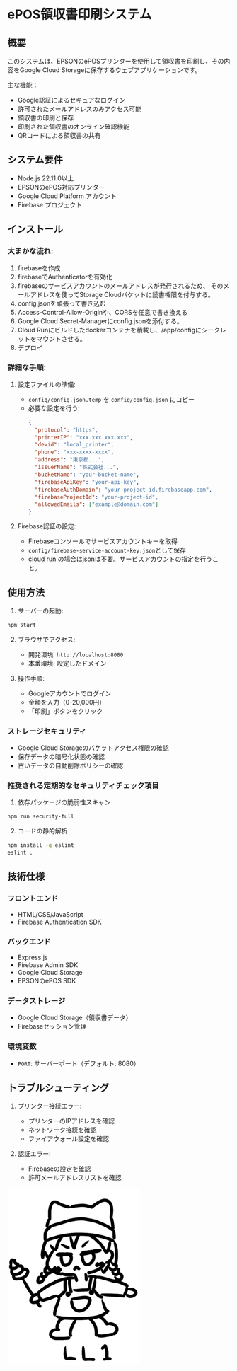 # ePOS領収書印刷システム
## 概要

このシステムは、EPSONのePOSプリンターを使用して領収書を印刷し、その内容をGoogle Cloud Storageに保存するウェブアプリケーションです。

主な機能：
- Google認証によるセキュアなログイン
- 許可されたメールアドレスのみアクセス可能
- 領収書の印刷と保存
- 印刷された領収書のオンライン確認機能
- QRコードによる領収書の共有

## システム要件

- Node.js 22.11.0以上
- EPSONのePOS対応プリンター
- Google Cloud Platform アカウント
- Firebase プロジェクト

## インストール

### 大まかな流れ:

1. firebaseを作成
1. firebaseでAuthenticatorを有効化
1. firebaseのサービスアカウントのメールアドレスが発行されるため、
    そのメールアドレスを使ってStorage Cloudバケットに読書権限を付与する。
1. config.jsonを頑張って書き込む
1. Access-Control-Allow-Originや、CORSを任意で書き換える
1. Google Cloud Secret-Managerにconfig.jsonを添付する。
1. Cloud Runにビルドしたdockerコンテナを積載し、/app/configにシークレットをマウントさせる。
1. デプロイ

### 詳細な手順:

1. 設定ファイルの準備:
   - `config/config.json.temp` を `config/config.json` にコピー
   - 必要な設定を行う:
     ```json
     {
       "protocol": "https",
       "printerIP": "xxx.xxx.xxx.xxx",
       "devid": "local_printer",
       "phone": "xxx-xxxx-xxxx",
       "address": "東京都...",
       "issuerName": "株式会社...",
       "bucketName": "your-bucket-name",
       "firebaseApiKey": "your-api-key",
       "firebaseAuthDomain": "your-project-id.firebaseapp.com",
       "firebaseProjectId": "your-project-id",
       "allowedEmails": ["example@domain.com"]
     }
     ```

1. Firebase認証の設定:
   - Firebaseコンソールでサービスアカウントキーを取得
   - `config/firebase-service-account-key.json`として保存
   - cloud run の場合はjsonは不要。サービスアカウントの指定を行うこと。

## 使用方法

1. サーバーの起動:

```bash
npm start
```

2. ブラウザでアクセス:
   - 開発環境: `http://localhost:8080`
   - 本番環境: 設定したドメイン

3. 操作手順:
   - Googleアカウントでログイン
   - 金額を入力（0-20,000円）
   - 「印刷」ボタンをクリック


### ストレージセキュリティ
- Google Cloud Storageのバケットアクセス権限の確認
- 保存データの暗号化状態の確認
- 古いデータの自動削除ポリシーの確認

### 推奨される定期的なセキュリティチェック項目
1. 依存パッケージの脆弱性スキャン
```bash
npm run security-full
```

2. コードの静的解析
```bash
npm install -g eslint
eslint .
```

## 技術仕様

### フロントエンド
- HTML/CSS/JavaScript
- Firebase Authentication SDK

### バックエンド
- Express.js
- Firebase Admin SDK
- Google Cloud Storage
- EPSONのePOS SDK

### データストレージ
- Google Cloud Storage（領収書データ）
- Firebaseセッション管理

### 環境変数
- `PORT`: サーバーポート（デフォルト: 8080）

## トラブルシューティング

1. プリンター接続エラー:
   - プリンターのIPアドレスを確認
   - ネットワーク接続を確認
   - ファイアウォール設定を確認

2. 認証エラー:
   - Firebaseの設定を確認
   - 許可メールアドレスリストを確認

![](https://raw.githubusercontent.com/flll/receipt-system/refs/heads/main/editor/b.png)
